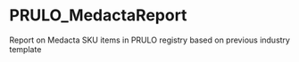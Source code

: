 # PRULO_MedactaReport
Report on Medacta SKU items in PRULO registry based on previous industry template
